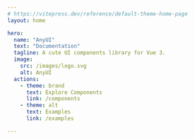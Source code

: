 ```yaml
---
# https://vitepress.dev/reference/default-theme-home-page
layout: home

hero:
  name: "AnyUI"
  text: "Documentation"
  tagline: A cute UI components library for Vue 3.
  image:
    src: /images/logo.svg
    alt: AnyUI
  actions:
    - theme: brand
      text: Explore Components
      link: /components
    - theme: alt
      text: Examples
      link: /examples

---
```



